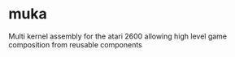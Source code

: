 # muka
Multi kernel assembly for the atari 2600 allowing high level game composition from reusable components
